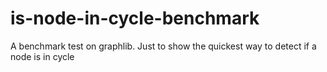 # is-node-in-cycle-benchmark
A benchmark test on graphlib. Just to show the quickest way to detect if a node is in cycle

